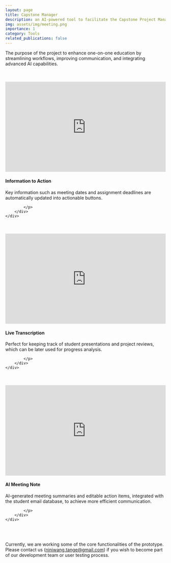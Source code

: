 ```yaml
---
layout: page
title: Capstone Manager
description: an AI-powered tool to facilitate the Capstone Project Managment and Evaluation process 
img: assets/img/meeting.png
importance: 1
category: Tools
related_publications: false
---
```


The purpose of the project to enhance one-on-one education by streamlining workflows, improving communication, and integrating advanced AI capabilities. 


<br>
<br>

<div class="row">
    <div class="col-sm-8 mt-3 mt-md-0" style="max-width: 800px; margin: 0 auto;">
        <div style="position: relative; padding-bottom: 56.25%; height: 0; overflow: hidden; width: 100%; height: auto;">
            <iframe style="position: absolute; top: 0; left: 0; width: 100%; height: 100%;" src="https://www.youtube.com/embed/yL0c26n05Uc" frameborder="0" allow="accelerometer; autoplay; encrypted-media; gyroscope; picture-in-picture" allowfullscreen></iframe>
        </div>
    </div>
    <div class="col-sm-4 mt-3 mt-md-0">
        <div class="text-description">
            <h4>Information to Action</h4>
            <p>
                Key information such as meeting dates and assignment deadlines are automatically updated into actionable buttons.
                
            </p>
        </div>
    </div>
</div>

<br>
<br>

<div class="row">
    <div class="col-sm-8 mt-3 mt-md-0" style="max-width: 800px; margin: 0 auto;">
        <div style="position: relative; padding-bottom: 56.25%; height: 0; overflow: hidden; width: 100%; height: auto;">
            <iframe style="position: absolute; top: 0; left: 0; width: 100%; height: 100%;" src="https://www.youtube.com/embed/_e3wQropnMA" frameborder="0" allow="accelerometer; autoplay; encrypted-media; gyroscope; picture-in-picture" allowfullscreen></iframe>
        </div>
    </div>
    <div class="col-sm-4 mt-3 mt-md-0">
        <div class="text-description">
            <h4>Live Transcription</h4>
            <p>
                Perfect for keeping track of student presentations and project reviews, which can be later used for progress analysis.
                
            </p>
        </div>
    </div>
</div>

<br>
<br>


<div class="row">
    <div class="col-sm-8 mt-3 mt-md-0" style="max-width: 800px; margin: 0 auto;">
        <div style="position: relative; padding-bottom: 56.25%; height: 0; overflow: hidden; width: 100%; height: auto;">
            <iframe style="position: absolute; top: 0; left: 0; width: 100%; height: 100%;" src="https://www.youtube.com/embed/2WoDGhHQUrI" frameborder="0" allow="accelerometer; autoplay; encrypted-media; gyroscope; picture-in-picture" allowfullscreen></iframe>
        </div>
    </div>
    <div class="col-sm-4 mt-3 mt-md-0">
        <div class="text-description">
            <h4>AI Meeting Note</h4>
            <p>
                AI-generated meeting summaries and editable action items, integrated with the student email database, to achieve more efficient communication.
                
            </p>
        </div>
    </div>
</div>

<br>
<br>

Currently, we are working some of the core functionalities of the prototype. 
Please contact us (niniwang.tange@gmail.com) if you wish to become part of our development team or user testing process.